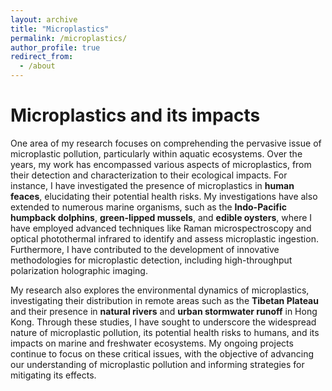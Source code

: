 ```yaml
---
layout: archive
title: "Microplastics"
permalink: /microplastics/
author_profile: true
redirect_from:
  - /about
---
```


# Microplastics and its impacts

One area of my research focuses on comprehending the pervasive issue of microplastic pollution, particularly within aquatic ecosystems. Over the years, my work has encompassed various aspects of microplastics, from their detection and characterization to their ecological impacts. For instance, I have investigated the presence of microplastics in **human feaces**, elucidating their potential health risks. My investigations have also extended to numerous marine organisms, such as the **Indo-Pacific humpback dolphins**, **green-lipped mussels**, and **edible oysters**, where I have employed advanced techniques like Raman microspectroscopy and optical photothermal infrared to identify and assess microplastic ingestion. Furthermore, I have contributed to the development of innovative methodologies for microplastic detection, including high-throughput polarization holographic imaging.

My research also explores the environmental dynamics of microplastics, investigating their distribution in remote areas such as the **Tibetan Plateau** and their presence in **natural rivers** and **urban stormwater runoff** in Hong Kong. Through these studies, I have sought to underscore the widespread nature of microplastic pollution, its potential health risks to humans, and its impacts on marine and freshwater ecosystems. My ongoing projects continue to focus on these critical issues, with the objective of advancing our understanding of microplastic pollution and informing strategies for mitigating its effects.
